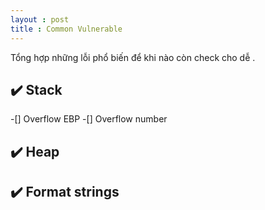 ```yaml
---
layout : post 
title : Common Vulnerable 
--- 
```


Tổng hợp những lỗi phổ biến để khi nào còn check cho dễ . 

## ✔️ Stack 
-[] Overflow EBP 
-[] Overflow number 

## ✔️ Heap 

## ✔️ Format strings 
